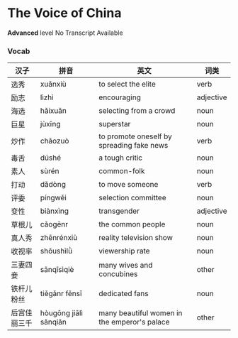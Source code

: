 # The Voice of China
**Advanced** level
No Transcript Available
### Vocab
|汉子|拼音|英文|词类|
|----|----|----|----|
|选秀|xuǎnxiù|to select the elite|verb|
|励志|lìzhì|encouraging|adjective|
|海选|hǎixuǎn|selecting from a crowd|noun|
|巨星|jùxīng|superstar|noun|
|炒作|chǎozuò|to promote oneself by spreading fake news|verb|
|毒舌|dúshé|a tough critic|noun|
|素人|sùrén|common-folk|noun|
|打动|dǎdòng|to move someone|verb|
|评委|píngwěi|selection committee|noun|
|变性|biànxìng|transgender|adjective|
|草根儿|cǎogēnr|the common people|noun|
|真人秀|zhēnrénxiù|reality television show|noun|
|收视率|shōushìlǜ|viewership rate|noun|
|三妻四妾|sānqīsìqiè|many wives and concubines|other|
|铁杆儿粉丝|tiěgǎnr fěnsī|dedicated fans|noun|
|后宫佳丽三千|hòugōng jiālì sānqiān|many beautiful women in the emperor's palace|other|